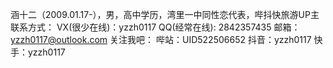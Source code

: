 涵十二（2009.01.17-），男，高中学历，湾里一中同性恋代表，哔抖快旅游UP主
联系方式：
VX(很少在线)：yzzh0117
QQ(经常在线): 2842357435
邮箱：
yzzh0117@outlook.com
关注我吧：
哔站：UID522506652
抖音：yzzh0117
快手：yzzh0117